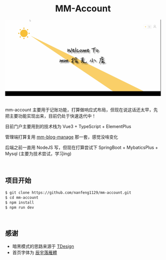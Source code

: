 <div align="center">

<h1>MM-Account</h1>

<img src="./src/assets/images/mm-account.gif">

</div>

<br>

mm-account 主要用于记账功能，打算做响应式布局，但现在说这话还太早，先把主要功能实现出来，目前仍处于快速迭代中！

目前门户主要用到的技术栈为 Vue3 + TypeScript + ElementPlus

管理端打算复用 [mm-blog-manage](https://github.com/nanfeng1129/mm-blog-manage) 那一套，感觉没啥变化

后端之前一直用 NodeJS 写，但现在打算尝试下 SpringBoot + MybaticsPlus + Mysql (主要为技术尝试，学习ing)

<br>

## 项目开始

```bach
$ git clone https://github.com/nanfeng1129/mm-account.git
$ cd mm-account
$ npm install
$ npm run dev
```

<br>

## 感谢

* 暗黑模式的思路来源于 [TDesign](https://tdesign.tencent.com/)
* 首页字体为 [辰宇落雁體](https://github.com/Chenyu-otf/chenyuluoyan_thin)
